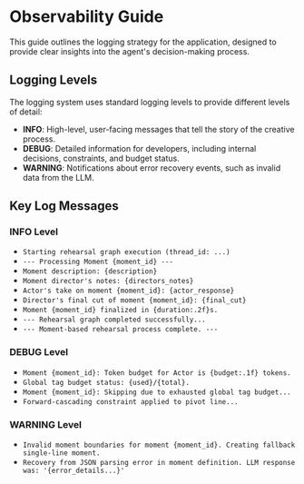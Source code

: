 # Observability Guide

This guide outlines the logging strategy for the application, designed to provide clear insights into the agent's decision-making process.

## Logging Levels

The logging system uses standard logging levels to provide different levels of detail:

-   **INFO**: High-level, user-facing messages that tell the story of the creative process.
-   **DEBUG**: Detailed information for developers, including internal decisions, constraints, and budget status.
-   **WARNING**: Notifications about error recovery events, such as invalid data from the LLM.

## Key Log Messages

### INFO Level

-   `Starting rehearsal graph execution (thread_id: ...)`
-   `--- Processing Moment {moment_id} ---`
-   `Moment description: {description}`
-   `Moment director's notes: {directors_notes}`
-   `Actor's take on moment {moment_id}: {actor_response}`
-   `Director's final cut of moment {moment_id}: {final_cut}`
-   `Moment {moment_id} finalized in {duration:.2f}s.`
-   `--- Rehearsal graph completed successfully...`
-   `--- Moment-based rehearsal process complete. ---`

### DEBUG Level

-   `Moment {moment_id}: Token budget for Actor is {budget:.1f} tokens.`
-   `Global tag budget status: {used}/{total}.`
-   `Moment {moment_id}: Skipping due to exhausted global tag budget...`
-   `Forward-cascading constraint applied to pivot line...`

### WARNING Level

-   `Invalid moment boundaries for moment {moment_id}. Creating fallback single-line moment.`
-   `Recovery from JSON parsing error in moment definition. LLM response was: '{error_details...}'`

